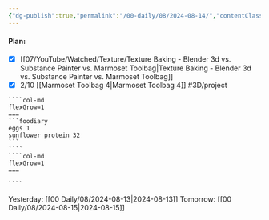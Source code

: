 ```yaml
---
{"dg-publish":true,"permalink":"/00-daily/08/2024-08-14/","contentClasses":"daily Wednesday page-white","noteIcon":"","created":"2025-01-21T01:20:16.264+10:00","updated":"2025-01-21T15:25:26.671+10:00"}
---
```


#### Plan:
- [x] [[07/YouTube/Watched/Texture/Texture Baking - Blender 3d vs. Substance Painter vs. Marmoset Toolbag\|Texture Baking - Blender 3d vs. Substance Painter vs. Marmoset Toolbag]]
- [x] 2/10  [[Marmoset Toolbag 4\|Marmoset Toolbag 4]] #3D/project
`````col
````col-md
flexGrow=1
===
```foodiary 
eggs 1
sunflower protein 32
```
````
````col-md
flexGrow=1
===

````
`````
Yesterday: [[00 Daily/08/2024-08-13\|2024-08-13]]
Tomorrow: [[00 Daily/08/2024-08-15\|2024-08-15]]